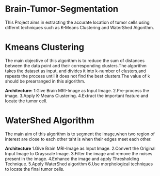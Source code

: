 # Brain-Tumor-Segmentation

This Project aims in extracting the accurate location of tumor cells using differnt techniques such as K-Means Clustering and WaterShed Algorithm.

# Kmeans Clustering
The main objective of this algorithm is to reduce the sum of distances between the data point and their corresponding clusters.The algorithm takes the dataset as input, and divides it into k-number of clusters,and repeats the process until it does not find the best clusters.The value of k should be prearranged in this algorithm.

**Architecture:**
1.Give Brain MRI-Image as Input Image.
2.Pre-process the image.
3.Apply K-Means Clustering.
4.Extract the important feature and locate the tumor cell.


# WaterShed Algorithm
 The main aim of this algorithm is to segment the image,when two region of interest are close to each other taht is when their edges meet each other.
 
 **Architecture**
1.Give Brain MRI-Image as Input Image.
2.Convert the Original Input Image to Grayscale Image.
3.Filter the image and remove the noises present in the image.
4.Enhance the image and apply Thresholding Technique.
5.Apply WaterShed algorithm
6.Use morphological techniques to locate the final tumor cells.
